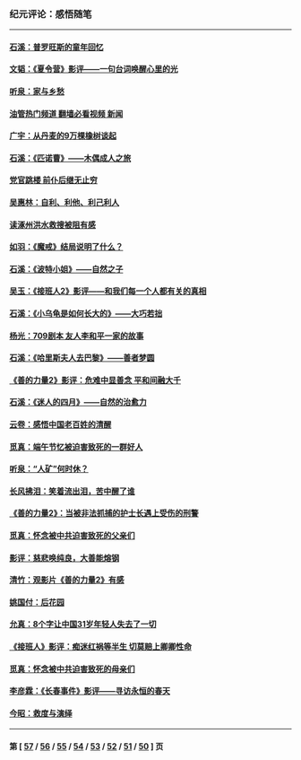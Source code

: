 ### 纪元评论：感悟随笔
---
#### [石溪：普罗旺斯的童年回忆](../../pages/nsc1035/n14079638.md?09280330) 
#### [文韬：《夏令营》影评——一句台词唤醒心里的光](../../pages/nsc1035/n14079107.md?09280330) 
#### [听泉：家与乡愁](../../pages/nsc1035/n14068482.md?09280330) 
#### [油管热门频道 翻墙必看视频 新闻](ok?09280330)
#### [广宇：从丹麦的9万棵橡树谈起](../../pages/nsc1035/n14061428.md?09280330) 
#### [石溪：《匹诺曹》——木偶成人之旅](../../pages/nsc1035/n14061424.md?09280330) 
#### [党官跳楼 前仆后继无止穷](../../pages/nsc1035/n14058175.md?09280330) 
#### [吴惠林：自利、利他、利己利人](../../pages/nsc1035/n14052459.md?09280330) 
#### [读涿州洪水救搜被阻有感](../../pages/nsc1035/n14049641.md?09280330) 
#### [如羽：《魔戒》结局说明了什么？](../../pages/nsc1035/n14048860.md?09280330) 
#### [石溪：《波特小姐》——自然之子](../../pages/nsc1035/n14048291.md?09280330) 
#### [吴玉：《接班人2》影评——和我们每一个人都有关的真相](../../pages/nsc1035/n14041114.md?09280330) 
#### [石溪：《小乌龟是如何长大的》——大巧若拙](../../pages/nsc1035/n14037479.md?09280330) 
#### [杨光：709剧本 友人李和平一家的故事](../../pages/nsc1035/n14032047.md?09280330) 
#### [石溪：《哈里斯夫人去巴黎》——善者梦圆](../../pages/nsc1035/n14031778.md?09280330) 
#### [《善的力量2》影评：危难中显善念 平和间融大千](../../pages/nsc1035/n14028390.md?09280330) 
#### [石溪：《迷人的四月》——自然的治愈力](../../pages/nsc1035/n14027049.md?09280330) 
#### [云卷：感悟中国老百姓的清醒](../../pages/nsc1035/n14025152.md?09280330) 
#### [觅真：端午节忆被迫害致死的一群好人](../../pages/nsc1035/n14020985.md?09280330) 
#### [听泉：“人矿”何时休？](../../pages/nsc1035/n14016609.md?09280330) 
#### [长风拂泪：笑着流出泪，苦中醒了谁](../../pages/nsc1035/n14016469.md?09280330) 
#### [《善的力量2》：当被非法抓捕的护士长遇上受伤的刑警](../../pages/nsc1035/n14015561.md?09280330) 
#### [觅真：怀念被中共迫害致死的父亲们](../../pages/nsc1035/n14014258.md?09280330) 
#### [影评：慈悲唤纯良，大善能熔钢](../../pages/nsc1035/n14010867.md?09280330) 
#### [清竹：观影片《善的力量2》有感](../../pages/nsc1035/n14010015.md?09280330) 
#### [姚国付：后花园](../../pages/nsc1035/n14005301.md?09280330) 
#### [允真：8个字让中国31岁年轻人失去了一切](../../pages/nsc1035/n13999093.md?09280330) 
#### [《接班人》影评：痴迷红祸等半生 切莫赔上卿卿性命](../../pages/nsc1035/n13998676.md?09280330) 
#### [觅真：怀念被中共迫害致死的母亲们](../../pages/nsc1035/n13997271.md?09280330) 
#### [李彦霖：《长春事件》影评——寻访永恒的春天](../../pages/nsc1035/n13995112.md?09280330) 
#### [今昭：救度与演绎](../../pages/nsc1035/n13992670.md?09280330) 

---
#### 第 [ [57](./57.md?09280330) / [56](./56.md?09280330) / [55](./55.md?09280330) / [54](./54.md?09280330) / [53](./53.md?09280330) / [52](./52.md?09280330) / [51](./51.md?09280330) / [50](./50.md?09280330) ] 页
